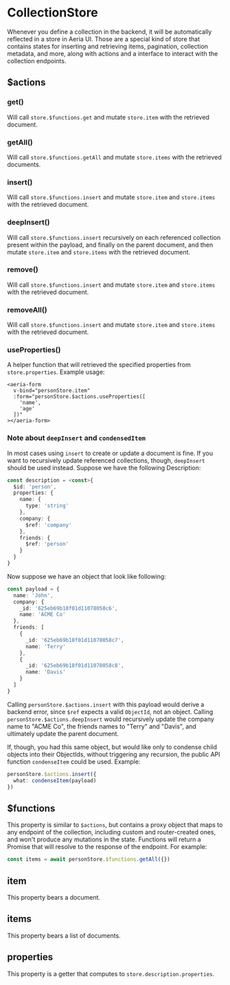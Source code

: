 # CollectionStore

Whenever you define a collection in the backend, it will be automatically reflected in a store in Aeria UI. Those are a special kind of store that contains states for inserting and retrieving items, pagination, collection metadata, and more, along with actions and a interface to interact with the collection endpoints.

## $actions <Badge type="tip" text="Record<string, (...args: any[]) => any" />

### get()

Will call `store.$functions.get` and mutate `store.item` with the retrieved document.

### getAll()

Will call `store.$functions.getAll` and mutate `store.items` with the retrieved documents.

### insert()

Will call `store.$functions.insert` and mutate `store.item` and `store.items` with the retrieved document.

### deepInsert()

Will call `store.$functions.insert` recursively on each referenced collection present within the payload, and finally on the parent document, and then mutate `store.item` and `store.items` with the retrieved document.

### remove()

Will call `store.$functions.insert` and mutate `store.item` and `store.items` with the retrieved document.

### removeAll()

Will call `store.$functions.insert` and mutate `store.item` and `store.items` with the retrieved document.

### useProperties() <Badge type="tip" text="(properties: Array<string>) => Record<string, CollectionProperty>" />

A helper function that will retrieved the specified properties from `store.properties`. Example usage:

```vue
<aeria-form
  v-bind="personStore.item"
  :form="personStore.$actions.useProperties([
    'name',
    'age'
  ])"
></aeria-form>
```

### Note about `deepInsert` and `condensedItem`

In most cases using `insert` to create or update a document is fine. If you want to recursively update referenced collections, though, `deepInsert` should be used instead. Suppose we have the following Description:

```typescript
const description = <const>{
  $id: 'person',
  properties: {
    name: {
      type: 'string'
    },
    company: {
      $ref: 'company'
    },
    friends: {
      $ref: 'person'
    }
  }
}
```

Now suppose we have an object that look like following:

```typescript
const payload = {
  name: 'John',
  company: {
    _id: '625eb69b18f01d11078058c6',
    name: 'ACME Co'
  },
  friends: [
    {
      _id: '625eb69b18f01d11078058c7',
      name: 'Terry'
    },
    {
      _id: '625eb69b18f01d11078058c8',
      name: 'Davis'
    }
  ]
}
```

Calling `personStore.$actions.insert` with this payload would derive a backend error, since `$ref` expects a valid `ObjectId`, not an object. Calling `personStore.$actions.deepInsert` would recursively update the company name to "ACME Co", the friends names to "Terry" and "Davis", and ultimately update the parent document.

If, though, you had this same object, but would like only to condense child objects into their ObjectIds, without triggering any recursion, the public API function `condenseItem` could be used. Example:

```typescript
personStore.$actions.insert({
  what: condenseItem(payload)
})
```


## $functions <Badge type="tip" text="Record<string, (...args: any[]) => any" />

This property is similar to `$actions`, but contains a proxy object that maps to any endpoint of the collection, including custom and router-created ones, and won't produce any mutations in the state. Functions will return a Promise that will resolve to the response of the endpoint.
For example:

```typescript
const items = await personStore.$functions.getAll({})
```

## item <Badge type="tip" text="TDocument" />

This property bears a document.

## items <Badge type="tip" text="Array<TDocument>" />

This property bears a list of documents.

## properties <Badge type="tip" text="TDescription['properties']" />

This property is a getter that computes to `store.description.properties`.
